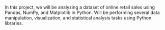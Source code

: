 In this project, we will be analyzing a dataset of online retail sales using Pandas, NumPy, and Matplotlib in Python. Will be performing several data manipulation, visualization, and statistical analysis tasks using Python libraries.
